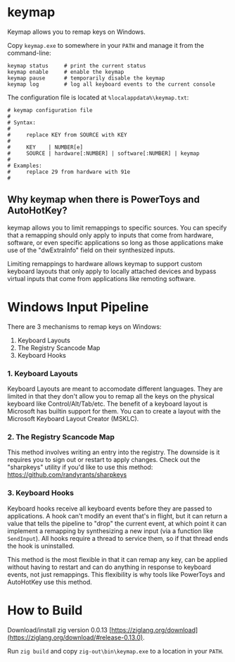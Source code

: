 # keymap

Keymap allows you to remap keys on Windows.

Copy `keymap.exe` to somewhere in your `PATH` and manage it from the command-line:

```batch
keymap status     # print the current status
keymap enable     # enable the keymap
keymap pause      # temporarily disable the keymap
keymap log        # log all keyboard events to the current console
```

The configuration file is located at `%localappdata%\keymap.txt`:

```
# keymap configuration file
#
# Syntax:
#
#     replace KEY from SOURCE with KEY
#
#     KEY    | NUMBER[e]
#     SOURCE | hardware[:NUMBER] | software[:NUMBER] | keymap
#
# Examples:
#     replace 29 from hardware with 91e
#
```

## Why keymap when there is PowerToys and AutoHotKey?

keymap allows you to limit remappings to specific sources. You can specify
that a remapping should only apply to inputs that come from hardware, software,
or even specific applications so long as those applications make use of the
"dwExtraInfo" field on their synthesized inputs.

Limiting remappings to hardware allows keymap to support custom keyboard layouts
that only apply to locally attached devices and bypass virtual inputs that come
from applications like remoting software.

# Windows Input Pipeline

There are 3 mechanisms to remap keys on Windows:

1. Keyboard Layouts
2. The Registry Scancode Map
3. Keyboard Hooks

### 1. Keyboard Layouts

Keyboard Layouts are meant to accomodate different languages. They are limited in that
they don't allow you to remap all the keys on the physical keyboard like Control/Alt/Tab/etc.
The benefit of a keyboard layout is Microsoft has builtin support for them. You can to create a
layout with the Microsoft Keyboard Layout Creator (MSKLC).

### 2. The Registry Scancode Map

This method involves writing an entry into the registry. The downside is it requires
you to sign out or restart to apply changes. Check out the "sharpkeys" utility if you'd
like to use this method: https://github.com/randyrants/sharpkeys

### 3. Keyboard Hooks

Keyboard hooks receive all keyboard events before they are passed to applications.
A hook can't modify an event that's in flight, but it can return a value that tells
the pipeline to "drop" the current event, at which point it can implement a remapping by
synthesizing a new input (via a function like `SendInput`). All hooks require a thread
to service them, so if that thread ends the hook is uninstalled.

This method is the most flexible in that it can remap any key, can be applied without
having to restart and can do anything in response to keyboard events, not just remappings.
This flexibility is why tools like PowerToys and AutoHotKey use this method.

# How to Build

Download/install zig version 0.0.13 [https://ziglang.org/download](https://ziglang.org/download/#release-0.13.0).

Run `zig build` and copy `zig-out\bin\keymap.exe` to a location in your `PATH`.
